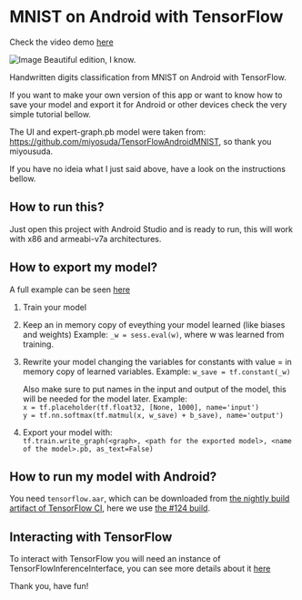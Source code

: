# MNIST on Android with TensorFlow

Check the video demo [here](https://www.youtube.com/watch?v=gahi0Hjgokw)

![Image](images/demo.png)
Beautiful edition, I know.  

Handwritten digits classification from MNIST on Android with TensorFlow.  

If you want to make your own version of this app or want to know
how to save your model and export it for Android or other devices check the
very simple tutorial bellow.  

The UI and expert-graph.pb model were taken from: https://github.com/miyosuda/TensorFlowAndroidMNIST, so thank you miyousuda.  

If you have no ideia what I just said above, have a look on the instructions bellow.

## How to run this?

Just open this project with Android Studio and is ready to run, this will work
with x86 and armeabi-v7a architectures.

## How to export my model?

A full example can be seen [here](https://github.com/mari-linhares/mnist-android-tensorflow/blob/master/tensorflow_model/convnet.py)

1. Train your model
2. Keep an in memory copy of eveything your model learned (like biases and weights)
   Example: `_w = sess.eval(w)`, where w was learned from training.
3. Rewrite your model changing the variables for constants with value = in memory copy of learned variables.
   Example: `w_save = tf.constant(_w)`  

   Also make sure to put names in the input and output of the model, this will be needed for the model later.
   Example:  
   `x = tf.placeholder(tf.float32, [None, 1000], name='input')`  
   `y = tf.nn.softmax(tf.matmul(x, w_save) + b_save), name='output')`  
4. Export your model with:  
   `tf.train.write_graph(<graph>, <path for the exported model>, <name of the model>.pb, as_text=False)`

## How to run my model with Android?

You need `tensorflow.aar`, which can be downloaded from [the nightly build artifact of TensorFlow CI](http://ci.tensorflow.org/view/Nightly/job/nightly-android/), here we use [the #124 build](http://ci.tensorflow.org/view/Nightly/job/nightly-android/124/artifact/).

## Interacting with TensorFlow

To interact with TensorFlow you will need an instance of TensorFlowInferenceInterface, you can see more details about it [here](https://github.com/mari-linhares/mnist-android-tensorflow/blob/master/MnistAndroid/app/src/main/java/mariannelinhares/mnistandroid/Classifier.java)

Thank you, have fun!
